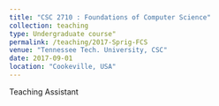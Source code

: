 ```yaml
---
title: "CSC 2710 : Foundations of Computer Science"
collection: teaching
type: Undergraduate course"
permalink: /teaching/2017-Sprig-FCS
venue: "Tennessee Tech. University, CSC"
date: 2017-09-01
location: "Cookeville, USA"
---
```

Teaching Assistant
